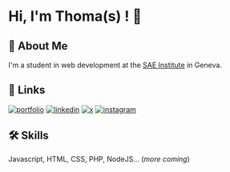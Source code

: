 # Hi, I'm Thoma(s) ! 👋


## 🚀 About Me
I'm a student in web development at the [SAE Institute](https://sae.swiss) in Geneva.
## 🔗 Links
[![portfolio](https://img.shields.io/badge/portfolio-000?style=for-the-badge&logo=ko-fi&logoColor=white)](https://thbo.ch/)
[![linkedin](https://img.shields.io/badge/linkedin-0A66C2?style=for-the-badge&logo=linkedin&logoColor=white)](https://www.linkedin.com/in/thomas-boehi-326781266/)
[![x](https://img.shields.io/badge/thboehi-f2f4f3?style=for-the-badge&logo=data:image/svg%2bxml;base64,PHN2ZyByb2xlPSJpbWciIHZpZXdCb3g9IjAgMCAyNCAyNCIgeG1sbnM9Imh0dHA6Ly93d3cudzMub3JnLzIwMDAvc3ZnIj48dGl0bGU+WDwvdGl0bGU+PHBhdGggZD0iTTE4LjkwMSAxLjE1M2gzLjY4bC04LjA0IDkuMTlMMjQgMjIuODQ2aC03LjQwNmwtNS44LTcuNTg0LTYuNjM4IDcuNTg0SC40NzRsOC42LTkuODNMMCAxLjE1NGg3LjU5NGw1LjI0MyA2LjkzMlpNMTcuNjEgMjAuNjQ0aDIuMDM5TDYuNDg2IDMuMjRINC4yOThaIi8+PC9zdmc+)](https://x.com/thboehi) 
[![instagram](https://img.shields.io/badge/thboehi-c72785?style=for-the-badge&logo=instagram&logoColor=white)](https://www.instagram.com/thboehi/)


## 🛠 Skills
Javascript, HTML, CSS, PHP, NodeJS... (_more coming_)
